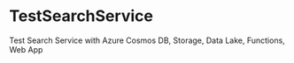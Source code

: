 # TestSearchService
Test Search Service with Azure Cosmos DB, Storage, Data Lake, Functions, Web App
